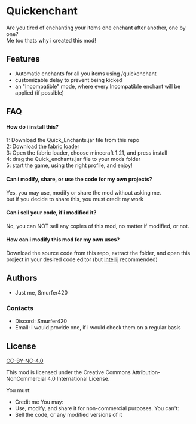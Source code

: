 # Quickenchant
Are you tired of enchanting your items one enchant after another, one by one?  
Me too thats why i created this mod!
## Features

- Automatic enchants for all you items using /quickenchant
- customizable delay to prevent being kicked
- an "Incompatible" mode, where every Incompatible enchant will be applied (if possible)
## FAQ

#### How do i install this?

1: Download the Quick_Enchants.jar file from this repo  
2: Download the [fabric loader](https://fabricmc.net/use/installer/)  
3: Open the fabric loader, choose minecraft 1.21, and press install  
4: drag the Quick_enchants.jar file to your mods folder  
5: start the game, using the right profile, and enjoy!

#### Can i modify, share, or use the code for my own projects?

Yes, you may use, modify or share the mod without asking me.  
but if you decide to share this, you must credit my work

#### Can i sell your code, if i modified it?

No, you can NOT sell any copies of this mod, no matter if modified, or not.

#### How can i modify this mod for my own uses?

Download the source code from this repo, extract the folder, and open this project in your desired code editor (but [Intellij](jetbrains.com/idea/download) recommended)
## Authors

- Just me, Smurfer420

### Contacts

- Discord: Smurfer420
- Email: i would provide one, if i would check them on a regular basis
## License

[CC-BY-NC-4.0](https://creativecommons.org/licenses/by-nc/4.0/)

This mod is licensed under the Creative Commons Attribution-NonCommercial 4.0 International License.

You must:
- Credit me
You may:
- Use, modify, and share it for non-commercial purposes.
You can't:
- Sell the code, or any modified versions of it
